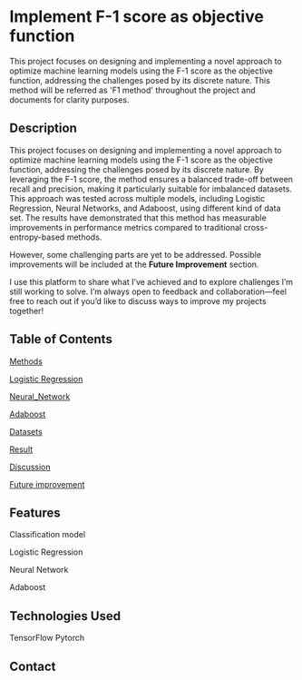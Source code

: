 # Implement F-1 score as objective function
This project focuses on designing and implementing a novel approach to optimize machine learning models using the F-1 score as the objective function, addressing the challenges posed by its discrete nature. This method will be referred as 'F1 method' throughout the project and documents for clarity purposes.

## Description
This project focuses on designing and implementing a novel approach to optimize machine learning models using the F-1 score as the objective function, addressing the challenges posed by its discrete nature. By leveraging the F-1 score, the method ensures a balanced trade-off between recall and precision, making it particularly suitable for imbalanced datasets. This approach was tested across multiple models, including Logistic Regression, Neural Networks, and Adaboost, using different kind of data set. The results have demonstrated that this method has measurable improvements in performance metrics compared to traditional cross-entropy-based methods.

However, some challenging parts are yet to be addressed. Possible improvements will be included at the **Future Improvement** section. 

I use this platform to share what I’ve achieved and to explore challenges I’m still working to solve. I’m always open to feedback and collaboration—feel free to reach out if you’d like to discuss ways to improve my projects together!

## Table of Contents
[Methods](Methods.md)

[Logistic Regression](Logistic_Regression.md)

[Neural_Network](Neural_Network.md)

[Adaboost](Adaboost.md)

[Datasets](Datasets.md)

[Result](Test_Result.md)

[Discussion](Discussion.md)

[Future improvement](Future_Improvement.md)

## Features
Classification model

Logistic Regression

Neural Network

Adaboost


## Technologies Used
TensorFlow
Pytorch

## Contact

